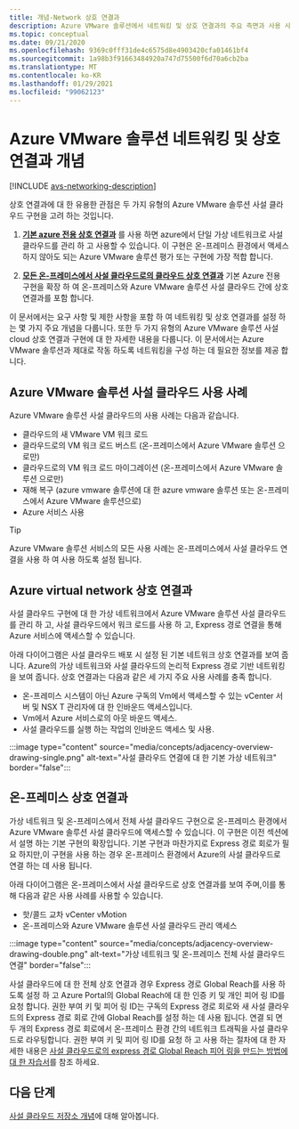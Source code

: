 ```yaml
---
title: 개념-Network 상호 연결과
description: Azure VMware 솔루션에서 네트워킹 및 상호 연결과의 주요 측면과 사용 사례에 대해 알아봅니다.
ms.topic: conceptual
ms.date: 09/21/2020
ms.openlocfilehash: 9369c0fff31de4c6575d8e4903420cfa01461bf4
ms.sourcegitcommit: 1a98b3f91663484920a747d75500f6d70a6cb2ba
ms.translationtype: MT
ms.contentlocale: ko-KR
ms.lasthandoff: 01/29/2021
ms.locfileid: "99062123"
---
```

# <a name="azure-vmware-solution-networking-and-interconnectivity-concepts"></a>Azure VMware 솔루션 네트워킹 및 상호 연결과 개념

[!INCLUDE [avs-networking-description](includes/azure-vmware-solution-networking-description.md)]

상호 연결과에 대 한 유용한 관점은 두 가지 유형의 Azure VMware 솔루션 사설 클라우드 구현을 고려 하는 것입니다.

1. [**기본 azure 전용 상호 연결과**](#azure-virtual-network-interconnectivity) 를 사용 하면 azure에서 단일 가상 네트워크로 사설 클라우드를 관리 하 고 사용할 수 있습니다. 이 구현은 온-프레미스 환경에서 액세스 하지 않아도 되는 Azure VMware 솔루션 평가 또는 구현에 가장 적합 합니다.

1. [**모든 온-프레미스에서 사설 클라우드로의 클라우드 상호 연결과**](#on-premises-interconnectivity) 기본 Azure 전용 구현을 확장 하 여 온-프레미스와 Azure VMware 솔루션 사설 클라우드 간에 상호 연결과를 포함 합니다.
 
이 문서에서는 요구 사항 및 제한 사항을 포함 하 여 네트워킹 및 상호 연결과를 설정 하는 몇 가지 주요 개념을 다룹니다. 또한 두 가지 유형의 Azure VMware 솔루션 사설 cloud 상호 연결과 구현에 대 한 자세한 내용을 다룹니다. 이 문서에서는 Azure VMware 솔루션과 제대로 작동 하도록 네트워킹을 구성 하는 데 필요한 정보를 제공 합니다.

## <a name="azure-vmware-solution-private-cloud-use-cases"></a>Azure VMware 솔루션 사설 클라우드 사용 사례

Azure VMware 솔루션 사설 클라우드의 사용 사례는 다음과 같습니다.
- 클라우드의 새 VMware VM 워크 로드
- 클라우드로의 VM 워크 로드 버스트 (온-프레미스에서 Azure VMware 솔루션 으로만)
- 클라우드로의 VM 워크 로드 마이그레이션 (온-프레미스에서 Azure VMware 솔루션 으로만)
- 재해 복구 (azure vmware 솔루션에 대 한 azure vmware 솔루션 또는 온-프레미스에서 Azure VMware 솔루션으로)
- Azure 서비스 사용

> [!TIP]
> Azure VMware 솔루션 서비스의 모든 사용 사례는 온-프레미스에서 사설 클라우드 연결을 사용 하 여 사용 하도록 설정 됩니다.

## <a name="azure-virtual-network-interconnectivity"></a>Azure virtual network 상호 연결과

사설 클라우드 구현에 대 한 가상 네트워크에서 Azure VMware 솔루션 사설 클라우드를 관리 하 고, 사설 클라우드에서 워크 로드를 사용 하 고, Express 경로 연결을 통해 Azure 서비스에 액세스할 수 있습니다. 

아래 다이어그램은 사설 클라우드 배포 시 설정 된 기본 네트워크 상호 연결과를 보여 줍니다. Azure의 가상 네트워크와 사설 클라우드의 논리적 Express 경로 기반 네트워킹을 보여 줍니다. 상호 연결과는 다음과 같은 세 가지 주요 사용 사례를 충족 합니다.
* 온-프레미스 시스템이 아닌 Azure 구독의 Vm에서 액세스할 수 있는 vCenter 서버 및 NSX T 관리자에 대 한 인바운드 액세스입니다. 
* Vm에서 Azure 서비스로의 아웃 바운드 액세스. 
* 사설 클라우드를 실행 하는 작업의 인바운드 액세스 및 사용.

:::image type="content" source="media/concepts/adjacency-overview-drawing-single.png" alt-text="사설 클라우드 연결에 대 한 기본 가상 네트워크" border="false":::

## <a name="on-premises-interconnectivity"></a>온-프레미스 상호 연결과

가상 네트워크 및 온-프레미스에서 전체 사설 클라우드 구현으로 온-프레미스 환경에서 Azure VMware 솔루션 사설 클라우드에 액세스할 수 있습니다. 이 구현은 이전 섹션에서 설명 하는 기본 구현의 확장입니다. 기본 구현과 마찬가지로 Express 경로 회로가 필요 하지만,이 구현을 사용 하는 경우 온-프레미스 환경에서 Azure의 사설 클라우드로 연결 하는 데 사용 됩니다. 

아래 다이어그램은 온-프레미스에서 사설 클라우드로 상호 연결과를 보여 주며,이를 통해 다음과 같은 사용 사례를 사용할 수 있습니다.
* 핫/콜드 교차 vCenter vMotion
* 온-프레미스와 Azure VMware 솔루션 사설 클라우드 관리 액세스

:::image type="content" source="media/concepts/adjacency-overview-drawing-double.png" alt-text="가상 네트워크 및 온-프레미스 전체 사설 클라우드 연결" border="false":::

사설 클라우드에 대 한 전체 상호 연결과 경우 Express 경로 Global Reach를 사용 하도록 설정 하 고 Azure Portal의 Global Reach에 대 한 인증 키 및 개인 피어 링 ID를 요청 합니다. 권한 부여 키 및 피어 링 ID는 구독의 Express 경로 회로와 새 사설 클라우드의 Express 경로 회로 간에 Global Reach를 설정 하는 데 사용 됩니다. 연결 되 면 두 개의 Express 경로 회로에서 온-프레미스 환경 간의 네트워크 트래픽을 사설 클라우드로 라우팅합니다.  권한 부여 키 및 피어 링 ID를 요청 하 고 사용 하는 절차에 대 한 자세한 내용은 [사설 클라우드로의 express 경로 Global Reach 피어 링을 만드는 방법에 대 한 자습서](tutorial-expressroute-global-reach-private-cloud.md)를 참조 하세요.

## <a name="next-steps"></a>다음 단계 
[사설 클라우드 저장소 개념](concepts-storage.md)에 대해 알아봅니다.


<!-- LINKS - external -->
[enable Global Reach]: ../expressroute/expressroute-howto-set-global-reach.md

<!-- LINKS - internal -->


